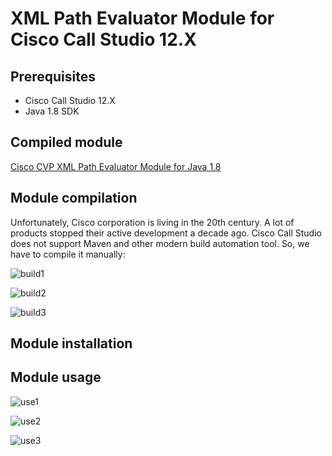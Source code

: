 # XML Path Evaluator Module for Cisco Call Studio 12.X

## Prerequisites

- Cisco Call Studio 12.X
- Java 1.8 SDK

## Compiled module

[Cisco CVP XML Path Evaluator Module for Java 1.8](https://s3.amazonaws.com/files.contactcenterlab.com/Cisco_CVP_XML_Path_Evaluator_Module.jar)

## Module compilation

Unfortunately, Cisco corporation is living in the 20th century. A lot of products stopped their active development a decade ago.
Cisco Call Studio does not support Maven and other modern build automation tool. 
So, we have to compile it manually:

![build1](https://github.com/sergey-novikov-ivr/Cisco_CVP_XML_Path_Evaluator_Module/assets/105890642/c0fd2a49-37fb-442e-8aae-2c2c1f8edc49)


![build2](https://github.com/sergey-novikov-ivr/Cisco_CVP_XML_Path_Evaluator_Module/assets/105890642/f4996ffc-c927-414a-a2ac-8e734dda7e33)


![build3](https://github.com/sergey-novikov-ivr/Cisco_CVP_XML_Path_Evaluator_Module/assets/105890642/f3ee6802-9a71-4b69-993e-89805168fb1d)

## Module installation



## Module usage

![use1](https://github.com/sergey-novikov-ivr/Cisco_CVP_XML_Path_Evaluator_Module/assets/105890642/5bdb285a-9c6b-4d9e-8e61-6f37f715ae7f)


![use2](https://github.com/sergey-novikov-ivr/Cisco_CVP_XML_Path_Evaluator_Module/assets/105890642/7840536f-1803-424f-9cfd-bcf4b2d436a8)


![use3](https://github.com/sergey-novikov-ivr/Cisco_CVP_XML_Path_Evaluator_Module/assets/105890642/20e692d2-3c86-4fde-8aaa-d2ace57daeed)

